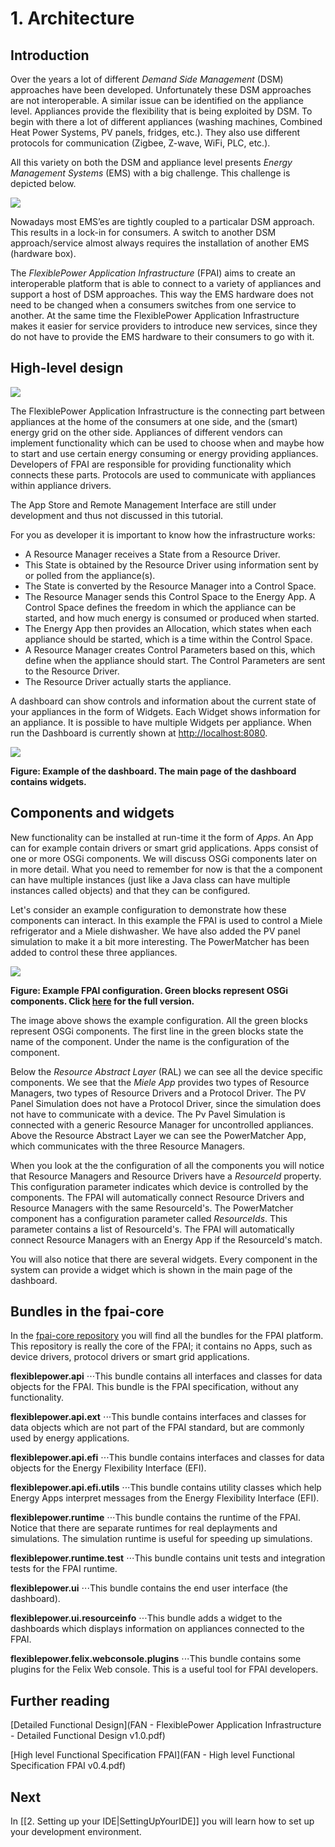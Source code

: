 # 1. Architecture

## Introduction

Over the years a lot of different *Demand Side Management* (DSM) approaches have been developed. Unfortunately these DSM approaches are not interoperable. A similar issue can be identified on the appliance level. Appliances provide the flexibility that is being exploited by DSM. To begin with there a lot of different appliances (washing machines, Combined Heat Power Systems, PV panels, fridges, etc.). They also use different protocols for communication (Zigbee, Z-wave, WiFi, PLC, etc.).

All this variety on both the DSM and appliance level presents *Energy Management Systems* (EMS) with a big challenge. This challenge is depicted below.

![](interaction.png)

Nowadays most EMS’es are tightly coupled to a particalar DSM approach. This results in a lock-in for consumers. A switch to another DSM approach/service almost always requires the installation of another EMS (hardware box).

The *FlexiblePower Application Infrastructure* (FPAI) aims to create an interoperable platform that is able to connect to a variety of appliances and support a host of DSM approaches. This way the EMS hardware does not need to be changed when a consumers switches from one service to another. At the same time the FlexiblePower Application Infrastructure makes it easier for service providers to introduce new services, since they do not have to provide the EMS hardware to their consumers to go with it.

## High-level design
![](hourglass.png)

The FlexiblePower Application Infrastructure is the connecting part between appliances at the home of the consumers at one side, and the (smart) energy grid on the other side. Appliances of different vendors can implement functionality which can be used to choose when and maybe how to start and use certain energy consuming or energy providing appliances. Developers of FPAI are responsible for providing functionality which connects these parts. Protocols are used to communicate with appliances within appliance drivers. 

The App Store and Remote Management Interface are still under development and thus not discussed in this tutorial.

For you as developer it is important to know how the infrastructure works:

* A Resource Manager receives a State from a Resource Driver. 
* This State is obtained by the Resource Driver using information sent by or polled from the appliance(s). 
* The State is converted by the Resource Manager into a Control Space. 
* The Resource Manager sends this Control Space to the Energy App. A Control Space defines the freedom in which the appliance can be started, and how much energy is consumed or produced when started. 
* The Energy App then provides an Allocation, which states when each appliance should be started, which is a time within the Control Space. 
* A Resource Manager creates Control Parameters based on this, which define when the appliance should start. The Control Parameters are sent to the Resource Driver.
* The Resource Driver actually starts the appliance.

A dashboard can show controls and information about the current state of your appliances in the form of Widgets. Each Widget shows information for an appliance. It is possible to have multiple Widgets per appliance. When run the Dashboard is currently shown at [http://localhost:8080](http://localhost:8080).

![](dashboard.png)

**Figure: Example of the dashboard. The main page of the dashboard contains widgets.**

## Components and widgets
New functionality can be installed at run-time it the form of *Apps*. An App can for example contain drivers or smart grid applications. Apps consist of one or more OSGi components. We will discuss OSGi components later on in more detail. What you need to remember for now is that the a component can have multiple instances (just like a Java class can have multiple instances called objects) and that they can be configured.

Let's consider an example configuration to demonstrate how these components can interact. In this example the FPAI is used to control a Miele refrigerator and a Miele dishwasher. We have also added the PV panel simulation to make it a bit more interesting. The PowerMatcher has been added to control these three appliances.

[![](component_overview.png)](https://raw.githubusercontent.com/wiki/flexiblepower/fpai-core/component_overview.png)

**Figure: Example FPAI configuration. Green blocks represent OSGi components. Click [here](https://raw.githubusercontent.com/wiki/flexiblepower/fpai-core/component_overview.png) for the full version.**

The image above shows the example configuration. All the green blocks represent OSGi components. The first line in the green blocks state the name of the component. Under the name is the configuration of the component.

Below the *Resource Abstract Layer* (RAL) we can see all the device specific components. We see that the *Miele App* provides two types of Resource Managers, two types of Resource Drivers and a Protocol Driver. The PV Panel Simulation does not have a Protocol Driver, since the simulation does not have to communicate with a device. The Pv Pavel Simulation is connected with a generic Resource Manager for uncontrolled appliances. Above the Resource Abstract Layer we can see the PowerMatcher App, which communicates with the three Resource Managers.

When you look at the the configuration of all the components you will notice that Resource Managers and Resource Drivers have a *ResourceId* property. This configuration parameter indicates which device is controlled by the components. The FPAI will automatically connect Resource Drivers and Resource Managers with the same ResourceId's. The PowerMatcher component has a configuration parameter called *ResourceIds*. This parameter contains a list of ResourceId's. The FPAI will automatically connect Resource Managers with an Energy App if the ResourceId's match.

You will also notice that there are several widgets. Every component in the system can provide a widget which is shown in the main page of the dashboard.

## Bundles in the fpai-core
In the [fpai-core repository](https://github.com/flexiblepower/fpai-core) you will find all the bundles for the FPAI platform. This repository is really the core of the FPAI; it contains no Apps, such as device drivers, protocol drivers or smart grid applications.

**flexiblepower.api**
⋅⋅⋅This bundle contains all interfaces and classes for data objects for the FPAI. This bundle is the FPAI specification, without any functionality.

**flexiblepower.api.ext**
⋅⋅⋅This bundle contains interfaces and classes for data objects which are not part of the FPAI standard, but are commonly used by energy applications.

**flexiblepower.api.efi**
⋅⋅⋅This bundle contains interfaces and classes for data objects for the Energy Flexibility Interface (EFI).

**flexiblepower.api.efi.utils**
⋅⋅⋅This bundle contains utility classes which help Energy Apps interpret messages from the Energy Flexibility Interface (EFI).

**flexiblepower.runtime**
⋅⋅⋅This bundle contains the runtime of the FPAI. Notice that there are separate runtimes for real deplayments and simulations. The simulation runtime is useful for speeding up simulations.

**flexiblepower.runtime.test**
⋅⋅⋅This bundle contains unit tests and integration tests for the FPAI runtime. 

**flexiblepower.ui**
⋅⋅⋅This bundle contains the end user interface (the dashboard). 

**flexiblepower.ui.resourceinfo**
⋅⋅⋅This bundle adds a widget to the dashboards which displays information on appliances connected to the FPAI.

**flexiblepower.felix.webconsole.plugins**
⋅⋅⋅This bundle contains some plugins for the Felix Web console. This is a useful tool for FPAI developers.


## Further reading
[Detailed Functional Design](FAN - FlexiblePower Application Infrastructure - Detailed Functional Design v1.0.pdf)

[High level Functional Specification FPAI](FAN - High level Functional Specification FPAI v0.4.pdf)

## Next
In [[2. Setting up your IDE|SettingUpYourIDE]] you will learn how to set up your development environment.